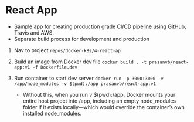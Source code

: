 # React App

- Sample app for creating production grade CI/CD pipeline using GitHub, Travis and AWS.
- Separate build process for development and production

1. Nav to project
   `repos/docker-k8s/4-react-ap`

2. Build an image from Docker dev file
   `docker build . -t prasanvb/react-app:v1 -f Dockerfile.dev`

3. Run container to start dev server
   `docker run -p 3000:3000 -v /app/node_modules -v $(pwd):/app prasanvb/react-app:v1`
   - Without this, when you run v $(pwd):/app, Docker mounts your entire host project into /app, including an empty node_modules folder if it exists locally—which would override the container’s own installed node_modules.
